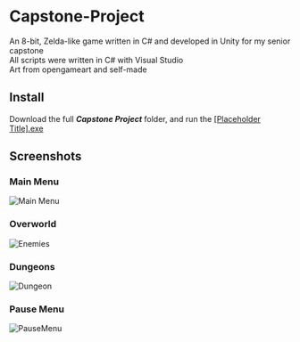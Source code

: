 # Capstone-Project
An 8-bit, Zelda-like game written in C# and developed in Unity for my senior capstone  
All scripts were written in C# with Visual Studio  
Art from opengameart and self-made  

## Install
Download the full ***Capstone Project*** folder, and run the <ins>[Placeholder Title].exe</ins>

## Screenshots
### Main Menu  
![Main Menu](https://github.com/user-attachments/assets/8c2f1fcb-5830-4441-b6c6-fd1463064c61)  

### Overworld
![Enemies](https://github.com/user-attachments/assets/b2b85660-9ac3-423d-b72d-93dea10b205a)

### Dungeons
![Dungeon](https://github.com/user-attachments/assets/854dc574-3e8e-4ee3-957e-e2ebcef874b1)

### Pause Menu
![PauseMenu](https://github.com/user-attachments/assets/f0846654-1907-440b-be85-5642e285470f)
